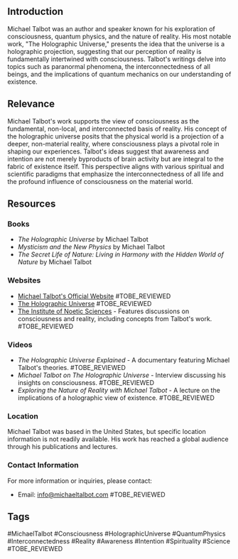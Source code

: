 ## Introduction
Michael Talbot was an author and speaker known for his exploration of consciousness, quantum physics, and the nature of reality. His most notable work, "The Holographic Universe," presents the idea that the universe is a holographic projection, suggesting that our perception of reality is fundamentally intertwined with consciousness. Talbot's writings delve into topics such as paranormal phenomena, the interconnectedness of all beings, and the implications of quantum mechanics on our understanding of existence.

## Relevance
Michael Talbot's work supports the view of consciousness as the fundamental, non-local, and interconnected basis of reality. His concept of the holographic universe posits that the physical world is a projection of a deeper, non-material reality, where consciousness plays a pivotal role in shaping our experiences. Talbot's ideas suggest that awareness and intention are not merely byproducts of brain activity but are integral to the fabric of existence itself. This perspective aligns with various spiritual and scientific paradigms that emphasize the interconnectedness of all life and the profound influence of consciousness on the material world.

## Resources

### Books
- *The Holographic Universe* by Michael Talbot
- *Mysticism and the New Physics* by Michael Talbot
- *The Secret Life of Nature: Living in Harmony with the Hidden World of Nature* by Michael Talbot

### Websites
- [Michael Talbot's Official Website](http://www.michaeltalbot.com) #TOBE_REVIEWED
- [The Holographic Universe](https://www.holographicuniverse.com) #TOBE_REVIEWED
- [The Institute of Noetic Sciences](https://noetic.org) - Features discussions on consciousness and reality, including concepts from Talbot's work. #TOBE_REVIEWED

### Videos
- *The Holographic Universe Explained* - A documentary featuring Michael Talbot's theories. #TOBE_REVIEWED
- *Michael Talbot on The Holographic Universe* - Interview discussing his insights on consciousness. #TOBE_REVIEWED
- *Exploring the Nature of Reality with Michael Talbot* - A lecture on the implications of a holographic view of existence. #TOBE_REVIEWED

### Location
Michael Talbot was based in the United States, but specific location information is not readily available. His work has reached a global audience through his publications and lectures.

### Contact Information
For more information or inquiries, please contact:
- Email: info@michaeltalbot.com #TOBE_REVIEWED

## Tags
#MichaelTalbot #Consciousness #HolographicUniverse #QuantumPhysics #Interconnectedness #Reality #Awareness #Intention #Spirituality #Science #TOBE_REVIEWED
